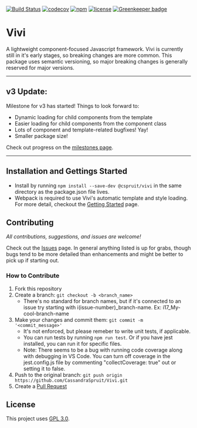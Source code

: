 [![Build Status](https://travis-ci.com/CassandraSpruit/Vivi.svg?branch=master)](https://travis-ci.com/CassandraSpruit/Vivi)
[![codecov](https://codecov.io/gh/CassandraSpruit/Vivi/branch/master/graph/badge.svg)](https://codecov.io/gh/CassandraSpruit/Vivi)
[![npm](https://img.shields.io/npm/v/@cspruit/vivi)](https://www.npmjs.com/package/@cspruit/vivi)
[![license](https://img.shields.io/github/license/CassandraSpruit/Vivi)](https://github.com/CassandraSpruit/Vivi/blob/master/LICENSE)
[![Greenkeeper badge](https://badges.greenkeeper.io/CassandraSpruit/Vivi.svg)](https://greenkeeper.io/)

# Vivi

A lightweight component-focused Javascript framework. Vivi is currently still in it's early stages, so breaking changes are more common. This package uses semantic versioning, so major breaking changes is generally reserved for major versions.

---

## v3 Update:
Milestone for v3 has started! Things to look forward to:
- Dynamic loading for child components from the template
- Easier loading for child components from the component class
- Lots of component and template-related bugfixes! Yay!
- Smaller package size!

Check out progress on the [milestones page](https://github.com/CassandraSpruit/Vivi/milestones).

---
## Installation and Gettings Started
- Install by running ```npm install --save-dev @cspruit/vivi``` in the same directory as the package.json file lives.
- Webpack is required to use Vivi's automatic template and style loading. For more detail, checkout the [Getting Started](https://github.com/CassandraSpruit/Vivi/wiki/Getting-Started) page.

## Contributing
_All contributions, suggestions, and issues are welcome!_

Check out the [Issues](https://github.com/CassandraSpruit/Vivi/issues) page. In general anything listed is up for grabs, though bugs tend to be more detailed than enhancements and might be better to pick up if starting out.

### How to Contribute
1. Fork this repository
2. Create a branch: ```git checkout -b <branch_name>```
    - There's no standard for branch names, but if it's connected to an issue try starting with i(issue-number)_branch-name. Ex: i17_My-cool-branch-name
3. Make your changes and commit them: ```git commit -m '<commit_message>'```
    - It's not enforced, but please remeber to write unit tests, if applicable.
    - You can run tests by running ```npm run test```. Or if you have jest installed, you can run it for specific files.
    - Note: There seems to be a bug with running code coverage along with debugging in VS Code. You can turn off coverage in the jest.config.js file by commenting "collectCoverage: true" out or setting it to false.
4. Push to the original branch: ```git push origin https://github.com/CassandraSpruit/Vivi.git```
5. Create a [Pull Request](https://github.com/CassandraSpruit/Vivi/pulls)

## License
This project uses [GPL 3.0](https://github.com/CassandraSpruit/Vivi/blob/master/LICENSE).
